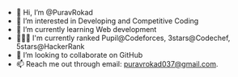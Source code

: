 - 👋 Hi, I’m @PuravRokad
- 👀 I’m interested in Developing and Competitive Coding 
- 🌱 I’m currently learning Web development
- 👨🏻‍💻 I'm currently ranked Pupil@Codeforces, 3stars@Codechef, 5stars@HackerRank
- 💞️ I’m looking to collaborate on GitHub
- 📫 Reach me out through email: puravrokad037@gmail.com.

<!---
PuravRokad/PuravRokad is a ✨ special ✨ repository because its `README.md` (this file) appears on your GitHub profile.
You can click the Preview link to take a look at your changes.
--->
